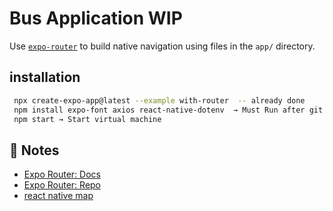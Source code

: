 # Bus Application WIP

Use [`expo-router`](https://expo.github.io/router) to build native navigation using files in the `app/` directory.

## installation 

```sh
 npx create-expo-app@latest --example with-router  -- already done
 npm install expo-font axios react-native-dotenv  → Must Run after git clone
 npm start → Start virtual machine
```

## 📝 Notes

- [Expo Router: Docs](https://expo.github.io/router)
- [Expo Router: Repo](https://github.com/expo/router)
- [react native map](https://github.com/react-native-maps/react-native-maps)
